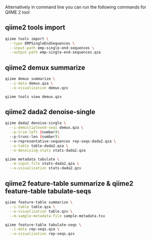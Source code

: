 Alternatively in command line you can run the following commands for QIIME 2 tool


## qiime2 tools import

```bash
qiime tools import \
  --type EMPSingleEndSequences \
  --input-path emp-single-end-sequences \
  --output-path emp-single-end-sequences.qza
```

## qiime2 demux summarize

```bash
qiime demux summarize \
  --i-data demux.qza \
  --o-visualization demux.qzv
```

```bash
qiime tools view demux.qzv
```

## qiime2 dada2 denoise-single

```bash
qiime dada2 denoise-single \
  --i-demultiplexed-seqs demux.qza \
  --p-trim-left (number)\
  --p-trunc-len (number)\
  --o-representative-sequences rep-seqs-dada2.qza \
  --o-table table-dada2.qza \
  --o-denoising-stats stats-dada2.qza
```

```bash
qiime metadata tabulate \
  --m-input-file stats-dada2.qza \
  --o-visualization stats-dada2.qzv
```

## qiime2 feature-table summarize & qiime2 feature-table tabulate-seqs

```bash
qiime feature-table summarize \
  --i-table table.qza \
  --o-visualization table.qzv \
  --m-sample-metadata-file sample-metadata.tsv
```

```bash
qiime feature-table tabulate-seqs \
  --i-data rep-seqs.qza \
  --o-visualization rep-seqs.qzv
```
